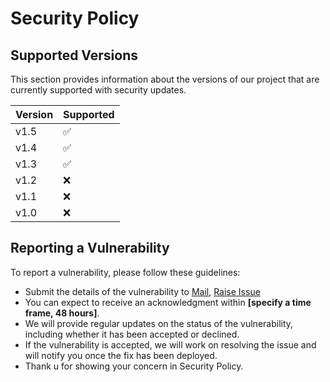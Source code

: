 # Security Policy

## Supported Versions

This section provides information about the versions of our project that are currently supported with security updates.

| Version | Supported          |
| ------- | ------------------ |
| v1.5    | :white_check_mark: |
| v1.4    | :white_check_mark: |
| v1.3    | :white_check_mark: |
| v1.2    | :x: |
| v1.1    | :x: |
| v1.0    | :x: |

## Reporting a Vulnerability

To report a vulnerability, please follow these guidelines:

- Submit the details of the vulnerability to [Mail](mailto:ujjwalsaini0007+vulnerability@gmail.com), [Raise Issue](https://github.com/UjjwalSaini07/VedicSadhana/issues/new?assignees=&labels=&projects=&template=bug_report.md&title=)
- You can expect to receive an acknowledgment within **[specify a time frame, 48 hours]**.
- We will provide regular updates on the status of the vulnerability, including whether it has been accepted or declined.
- If the vulnerability is accepted, we will work on resolving the issue and will notify you once the fix has been deployed.
- Thank u for showing your concern in Security Policy.
